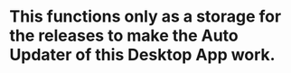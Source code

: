 # This functions only as a storage for the releases to make the Auto Updater of this Desktop App work. 
